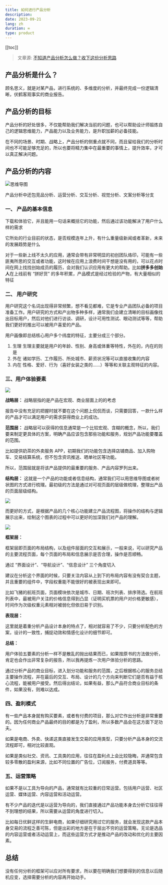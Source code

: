 ```yaml
---
title: 如何进行产品分析
description: 
date: 2023-09-21
lang: zh
duration: ∞
type: product
---
```

[[toc]]

> 文章源: [不知道产品分析怎么做？收下这份分析思路](https://www.inneed.club/articles/detail/pkx0ee60ew)

## 产品分析是什么？

顾名思义，就是对某产品，进行系统的、多维度的分析，并最终完成一份逻辑清晰，伏鹤客观事实的商业报告。

## 产品分析的目标

产品分析的好处很多，不仅能帮助我们解决当前的问题，也可以帮助设计师锻炼自己的逻辑思维能力，产品能力以及业务能力，是升职加薪的必备技能。

在不同的场景、时期、战略上，产品分析的侧重点就不同，而且留给我们的分析时间也不可能足够充足的，所以也要将精力集中在最重要的事情上，提升效率，才可以真正解决问题。

## 产品分析的内容

![思维导图](https://cdn.jsdelivr.net/gh/senong2000/image/1668269631980340.png)

产品分析中还包竞品分析、运营分析、交互分析、视觉分析、文案分析等分支

### 一、 产品的基本信息

下载和体验它，并且能用一句话来概括它的功能，然后通过该功能解决了用户什么样的需求

它所处的行业目前的状态，是否规模连年上升，有什么重量级新闻或者革新，未来的发展趋势是什么

对于一些新上线不太久的应用，通常会带有非常明显的初创团队烙印，可能有一些匪夷所思的交互或者功能，这时候在应用上浪费时间干想是没有用的，可以花点时间在网上找找创始成员的履历，会对我们认识应用有更大的帮助。比如**拼多多创始人**在上线前有 “拼好货” 的多年积累，产品模式是经过检验的产物，有大量相似的特征

### 二、 用户研究

用户研究这个名词出现得非常频繁，想不看见都难，它是专业产品团队必备的项目准备工作。用户研究的方式和产出物多种多样，通常我们会建立清晰的目标画像找出目标用户，然后对他们进行访谈、调研，设计可用性测试、眼动测试等等，帮助我们更好的推出可以被用户喜爱的产品。

用户画像即总结核心用户多个纬度的特征，主要分成三个部分。

1. 生理
   生理主要就是用户的年龄、性别、身高或体重等特性，外在的，内在的则是
2. 外在
   诸如学历、工作履历、所处城市、薪资状况等可以直接收集的内容
3. 内在
   性格、爱好、行为（喜好女装之类的……）等等和关联主观特征的内容。


### 三、用户体验要素

![](https://cdn.jsdelivr.net/gh/senong2000/image/20230921172112.png)

**战略层：**
战略层指的是产品在宏观、商业层面上的的考虑

报告中没有充足的把握时就不要在这个问题上侃侃而谈，只需要回答，一款什么样的产品才可以满足用户的需求获得商业上的成功。

**范围层：**
战略层可以获得的信息通常是一个比较宏观、含糊的概念，所以，我们要来制定更具体的方案，明确产品应该包含那些功能和服务，规划产品功能要覆盖的范围。

比如提供奶茶的外卖服务 APP，初期我们的功能包含选择店铺商品、加入购物车、交易结算系统，但不包含资讯推送、晒单社区等功能。

所以，范围层就是将该产品提供的最重要的服务、产品内容罗列出来。


**结构层：**
这就是一个产品的功能或者信息结构，通常我们可以用思维导图或者树状图的方式进行梳理。最初级的方法是通过对可视页面的层级做梳理，整理出产品的页面层级结构。

![](https://cdn.jsdelivr.net/gh/senong2000/image/20230921172535.png)

而更好的方式，是根据产品的几个核心功能建立产品流程图，将操作的结构与逻辑展示出来，绘制这个图表的过程中可以更好的加深我们对产品的理解。

![](https://cdn.jsdelivr.net/gh/senong2000/image/20230921172551.png)


**框架层：**

框架层即页面的布局结构，以及组件层面的交互和展示，一般来说，可以研究产品的主要流程页面，每个页面的布局和信息展示是否合理，操作是否顺畅。

通过 “界面设计”、“导航设计”、“信息设计” 三个角度切入

建议在分析这个界面的时候，只要关注内容从上到下的布局内容有没有契合主题，并且重要的组件中，字段权重能不能很好的被表现出来即可。

比如飞猪的航班页面，页面模块依次是城市、日期、班次列表、排序筛选。在航班列表中，最被用户关注的价格信息得到凸显（证明买机票的用户对价格更敏感），时间作为次级权重元素相对被弱化但依旧易于识别。

**表现层：**

这里就是着重分析产品设计本身的特点了，相对就容易了不少，只要分析配色的方案，设计的一致性，捕捉动效和情感化设计的细节即可。


**总结：**

用户体验五要素的分析一样不是散乱的抛出结果而已，如果按原书的方法做分析，肯定也会作出非常复杂的报告，所以我再提炼一次用户体验分析的思路。

通过分析产品的商业目标，进入划分功能和服务的范围，之后根据核心的服务总结主要操作流程，并在最后的交互、布局、设计的几个方向来判断它们是否有益于核心流程，能被用户接受。然后得出结论，如果有益，那么产品符合商业目标的条件，如果没有，则难以达成。


### 四、盈利模式

有一些产品本身就有购买要素，或者有付费的项目，那么对它作出分析是非常重要的。因为任何商业产品最终的目的都是为了盈利，所以多数产品会在这方面下足功夫。

如果是电商、外卖、快递这类直接发生交易的应用类型，只要分析产品本身的交流流程即可，相对比较直观。

如果是类似社交、资讯、工具类的应用，往往在盈利点上会比较隐晦，并通常包含较多零散的盈利来源，比如不同位置的广告位，订阅服务，付费道具等等。
### 五、运营策略

如果不是以工具为导向的产品，通常就有比较重的日常运营。包括用户运营、社区运营、媒体运营、内容运营和活动运营。

有不少产品的迭代是以运营为导向的，我们直接通过产品功能本身去分析它往往得不到理想的结果，所以需要从运营的角度进行切入。

比如每日优鲜这样的生鲜电商，如果仔细研究用过它的服务，就会发现这款产品本身交易的流程乏善可陈，但是出彩的地方是在于层出不穷的运营策略，无论是选品的内容运营或者活动运营上，而这些运营方式才是推动产品的改动和优化的主要因素。

## 总结

没有任何分析的框架可以应对所有要求，所以要在明确我们想要得到的信息以后随机应变，选择需要分析的内容再开始动手。